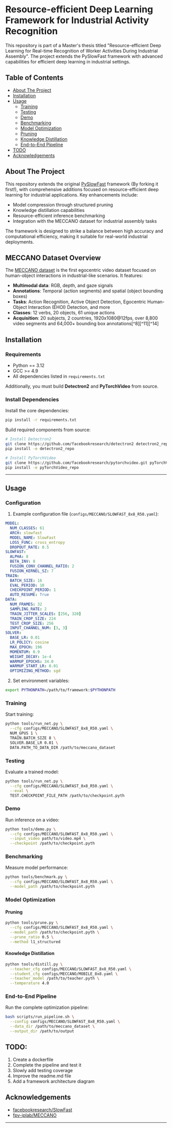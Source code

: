 # Resource-efficient Deep Learning Framework for Industrial Activity Recognition

This repository is part of a Master's thesis titled "Resource-efficient Deep Learning for Real-time Recognition of Worker Activities During Industrial Assembly". The project extends the PySlowFast framework with advanced capabilities for efficient deep learning in industrial settings.

## Table of Contents

- [About The Project](#about-the-project)
- [Installation](#installation)
- [Usage](#usage)
  - [Training](#training)
  - [Testing](#testing)
  - [Demo](#demo)
  - [Benchmarking](#benchmarking)
  - [Model Optimization](#model-optimization)
  - [Pruning](#pruning)
  - [Knowledge Distillation](#knowledge-distillation)
  - [End-to-End Pipeline](#end-to-end-pipeline)
- [TODO](#TODO)
- [Acknowledgements](#Acknowledgements)

## About The Project

This repository extends the original [PySlowFast](https://github.com/facebookresearch/SlowFast) framework (By forking it first!), with comprehensive additions focused on resource-efficient deep learning for industrial applications. Key enhancements include:

- Model compression through structured pruning
- Knowledge distillation capabilities
- Resource-efficient inference benchmarking 
- Integration with the MECCANO dataset for industrial assembly tasks

The framework is designed to strike a balance between high accuracy and computational efficiency, making it suitable for real-world industrial deployments.

## MECCANO Dataset Overview

The [MECCANO dataset](https://github.com/fpv-iplab/MECCANO) is the first egocentric video dataset focused on human-object interactions in industrial-like scenarios. It features:

- **Multimodal data**: RGB, depth, and gaze signals
- **Annotations**: Temporal (action segments) and spatial (object bounding boxes)
- **Tasks**: Action Recognition, Active Object Detection, Egocentric Human-Object Interaction (EHOI) Detection, and more
- **Classes**: 12 verbs, 20 objects, 61 unique actions
- **Acquisition**: 20 subjects, 2 countries, 1920x1080@12fps, over 8,800 video segments and 64,000+ bounding box annotations[^8][^11][^14]


## Installation

### Requirements

- Python == 3.12
- GCC >= 4.9
- All dependencies listed in `requirements.txt`

Additionally, you must build **Detectron2** and **PyTorchVideo** from source.

### Install Dependencies

Install the core dependencies:

```bash
pip install -r requirements.txt
```

Build required components from source:

```bash
# Install Detectron2
git clone https://github.com/facebookresearch/detectron2 detectron2_repo
pip install -e detectron2_repo

# Install PyTorchVideo
git clone https://github.com/facebookresearch/pytorchvideo.git pyTorchVideo_repo
pip install -e pyTorchVideo_repo
```


---

## Usage

### Configuration

1. Example configuration file (`configs/MECCANO/SLOWFAST_8x8_R50.yaml`):
```yaml
MODEL:
  NUM_CLASSES: 61
  ARCH: slowfast
  MODEL_NAME: SlowFast
  LOSS_FUNC: cross_entropy
  DROPOUT_RATE: 0.5
SLOWFAST:
  ALPHA: 8
  BETA_INV: 8
  FUSION_CONV_CHANNEL_RATIO: 2
  FUSION_KERNEL_SZ: 7
TRAIN:
  BATCH_SIZE: 16
  EVAL_PERIOD: 10
  CHECKPOINT_PERIOD: 1
  AUTO_RESUME: True
DATA:
  NUM_FRAMES: 32
  SAMPLING_RATE: 2
  TRAIN_JITTER_SCALES: [256, 320]
  TRAIN_CROP_SIZE: 224
  TEST_CROP_SIZE: 256
  INPUT_CHANNEL_NUM: [3, 3]
SOLVER:
  BASE_LR: 0.01
  LR_POLICY: cosine
  MAX_EPOCH: 196
  MOMENTUM: 0.9
  WEIGHT_DECAY: 1e-4
  WARMUP_EPOCHS: 34.0
  WARMUP_START_LR: 0.01
  OPTIMIZING_METHOD: sgd
```

2. Set environment variables:
```bash
export PYTHONPATH=/path/to/framework:$PYTHONPATH
```


### Training

Start training:
```bash
python tools/run_net.py \
  --cfg configs/MECCANO/SLOWFAST_8x8_R50.yaml \
  NUM_GPUS 1 \
  TRAIN.BATCH_SIZE 8 \
  SOLVER.BASE_LR 0.01 \
  DATA.PATH_TO_DATA_DIR /path/to/meccano_dataset
```

### Testing

Evaluate a trained model:
```bash
python tools/run_net.py \
  --cfg configs/MECCANO/SLOWFAST_8x8_R50.yaml \
  --eval \
  TEST.CHECKPOINT_FILE_PATH /path/to/checkpoint.pyth
```

### Demo

Run inference on a video:
```bash
python tools/demo.py \
  --cfg configs/MECCANO/SLOWFAST_8x8_R50.yaml \
  --input_video path/to/video.mp4 \
  --checkpoint /path/to/checkpoint.pyth
```

### Benchmarking

Measure model performance:
```bash
python tools/benchmark.py \
  --cfg configs/MECCANO/SLOWFAST_8x8_R50.yaml \
  --model_path /path/to/checkpoint.pyth
```

### Model Optimization

#### Pruning
```bash
python tools/prune.py \
  --cfg configs/MECCANO/SLOWFAST_8x8_R50.yaml \
  --model_path /path/to/checkpoint.pyth \
  --prune_ratio 0.5 \
  --method l1_structured
```

#### Knowledge Distillation
```bash
python tools/distill.py \
  --teacher_cfg configs/MECCANO/SLOWFAST_8x8_R50.yaml \
  --student_cfg configs/MECCANO/MOBILE_8x8.yaml \
  --teacher_model /path/to/teacher.pyth \
  --temperature 4.0
```

### End-to-End Pipeline

Run the complete optimization pipeline:
```bash
bash scripts/run_pipeline.sh \
  --config configs/MECCANO/SLOWFAST_8x8_R50.yaml \
  --data_dir /path/to/meccano_dataset \
  --output_dir /path/to/output
```

## TODO:

  1. Create a dockerfile
  2. Complete the pipeline and test it
  3. Slowly add testing coverage
  4. Improve the readme.md file
  5. Add a framework architecture diagram
  
## Acknowledgements

- [facebookresearch/SlowFast](https://github.com/facebookresearch/SlowFast)
- [fpv-iplab/MECCANO](https://github.com/fpv-iplab/MECCANO)

---
